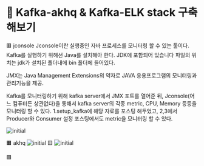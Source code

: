 # 🌈 Kafka-akhq & Kafka-ELK stack 구축해보기
🟥 jconsole
Jconsole이란 실행중인 자바 프로세스를 모니터링 할 수 있는 툴이다. Kafka를 실행하기 위해선 Java를 설치해아 한다.
JDK에 포함되어 있습니다 파일의 위치는 jdk가 설치된 폴더내에 bin 폴더에 들어있다.

JMX는 Java Management Extensions의 약자로 JAVA 응용프로그램의 모니터링과 관리기능을 제공. 

Kafka를 모니터링하기 위해 kafka server에서 JMX 포트를 열어준 뒤, Jconsole(어느 컴퓨터든 상관없다)을 통해서 kafka server의 각종 metric, CPU, Memory 등등을 모니터링 할 수 있다.
1.setup_kafka에 해당 자료를 포스팅 해두었고, 2,3에서 Producer와 Consumer 설정 포스팅에서도 metric을 모니터링 할 수 있다. 

![initial](https://user-images.githubusercontent.com/70564639/175929538-a5e3f9c3-5e86-42fd-9959-8a80f9207d00.png)

🟧 akhq
![initial](https://user-images.githubusercontent.com/70564639/175927905-d9a4b1ab-1768-4b66-89ef-cfd60503ecd2.png)
🟨
![initial](https://user-images.githubusercontent.com/70564639/175927918-eaf2def4-335c-4309-b468-bf6f78d067d7.png)

🟩

